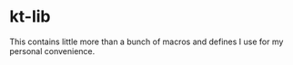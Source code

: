# kt-lib
This contains little more than a bunch of macros and defines I use for my personal convenience.
